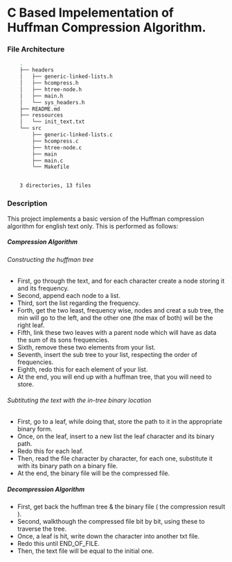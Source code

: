 # C Based Impelementation of Huffman Compression Algorithm.


### File Architecture

```BASH
    .
    ├── headers
    │   ├── generic-linked-lists.h
    │   ├── hcompress.h
    │   ├── htree-node.h
    │   ├── main.h
    │   └── sys_headers.h
    ├── README.md
    ├── ressources
    │   └── init_text.txt
    └── src
        ├── generic-linked-lists.c
        ├── hcompress.c
        ├── htree-node.c
        ├── main
        ├── main.c
        └── Makefile


    3 directories, 13 files

```

### Description


This project implements a basic version of the Huffman compression algorithm for english text only. This is performed as follows:

##### Compression Algorithm

###### Constructing the huffman tree
- First, go through the text, and for each character create a node storing it and its frequency.
- Second, append each node to a list.
- Third, sort the list regarding the frequency.
- Forth, get the two least, frequency wise, nodes and creat a sub tree, the min will go to the left, and the other one (the max of both) will be the right leaf. 
- Fifth, link these two leaves with a parent node which will have as data the sum of its sons frequencies.
- Sixth, remove  these two elements from your list.
- Seventh, insert the sub tree to your list, respecting the order of frequencies.
- Eighth, redo this for each element of your list.
- At the end, you will end up with a huffman tree, that you will need to store.


###### Subtituting the text with the in-tree binary location
- First, go to a leaf, while doing that, store the path to it in the appropriate binary form.
- Once, on the leaf, insert to a new list the leaf character and its binary path.
- Redo this for each leaf.
- Then, read the file character by character, for each one, substitute it with its binary path on a binary file.
- At the end, the binary file will be the compressed file.


##### Decompression Algorithm

- First, get back the huffman tree & the binary file ( the compression result ).
- Second, walkthough the compressed file bit by bit, using these to traverse the tree.
- Once, a leaf is hit, write down the character into another txt file. 
- Redo this until END_OF_FILE.
- Then, the text file will be equal to the initial one.



    
